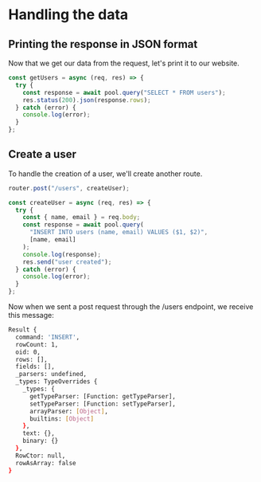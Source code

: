 # Handling the data

## Printing the response in JSON format

Now that we get our data from the request, let's print it to our website.

```js
const getUsers = async (req, res) => {
  try {
    const response = await pool.query("SELECT * FROM users");
    res.status(200).json(response.rows);
  } catch (error) {
    console.log(error);
  }
};
```

## Create a user

To handle the creation of a user, we'll create another route.

```js
router.post("/users", createUser);
```

```js
const createUser = async (req, res) => {
  try {
    const { name, email } = req.body;
    const response = await pool.query(
      "INSERT INTO users (name, email) VALUES ($1, $2)",
      [name, email]
    );
    console.log(response);
    res.send("user created");
  } catch (error) {
    console.log(error);
  }
};
```

Now when we sent a post request through the /users endpoint, we receive this message:

```bash
Result {
  command: 'INSERT',
  rowCount: 1,
  oid: 0,
  rows: [],
  fields: [],
  _parsers: undefined,
  _types: TypeOverrides {
    _types: {
      getTypeParser: [Function: getTypeParser],
      setTypeParser: [Function: setTypeParser],
      arrayParser: [Object],
      builtins: [Object]
    },
    text: {},
    binary: {}
  },
  RowCtor: null,
  rowAsArray: false
}
```
